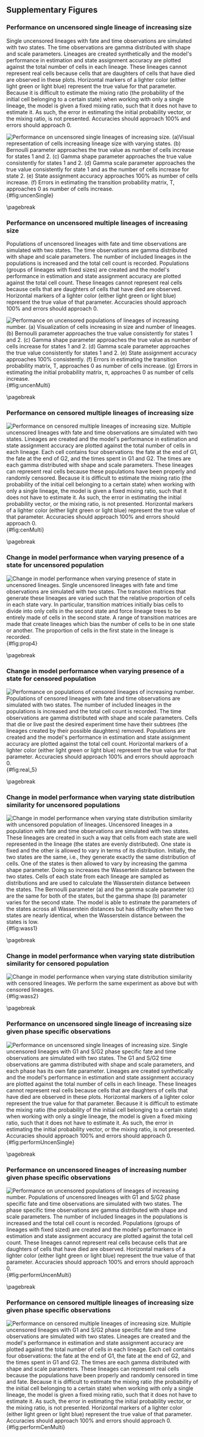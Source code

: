 ## Supplementary Figures

<!-- (Supp. Figure 1) -->
### Performance on uncensored single lineage of increasing size

Single uncensored lineages with fate and time observations are simulated with two states. The time observations are gamma distributed with shape and scale parameters. Lineages are created synthetically and the model's performance in estimation and state assignment accuracy are plotted against the total number of cells in each lineage. These lineages cannot represent real cells because cells that are daughters of cells that have died are observed in these plots. Horizontal markers of a lighter color (either light green or light blue) represent the true value for that parameter. Because it is difficult to estimate the mixing ratio (the probability of the initial cell belonging to a certain state) when working with only a single lineage, the model is given a fixed mixing ratio, such that it does not have to estimate it. As such, the error in estimating the initial probability vector, or the mixing ratio, is not presented. Accuracies should approach 100% and errors should approach 0.

![**Performance on uncensored single lineages of increasing size.** (a)Visual representation of cells increasing lineage size with varying states. (b) Bernoulli parameter approaches the true value as number of cells increase for states 1 and 2. (c) Gamma shape parameter approaches the true value consistently for states 1 and 2. (d) Gamma scale parameter approaches the true value consistently for state 1 and as the number of cells increase for state 2. (e) State assignment accuracy approaches 100% as number of cells increase. (f) Errors in estimating the transition probability matrix, T, approaches 0 as number of cells increase. ](./output/figureS01.svg){#fig:uncenSingle}

\pagebreak

<!-- (Supp. Figure 2) -->
### Performance on uncensored multiple lineages of increasing size

Populations of uncensored lineages with fate and time observations are simulated with two states. The time observations are gamma distributed with shape and scale parameters. The number of included lineages in the populations is increased and the total cell count is recorded. Populations (groups of lineages with fixed sizes) are created and the model's performance in estimation and state assignment accuracy are plotted against the total cell count. These lineages cannot represent real cells because cells that are daughters of cells that have died are observed. Horizontal markers of a lighter color (either light green or light blue) represent the true value of that parameter. Accuracies should approach 100% and errors should approach 0.

![**Performance on uncensored populations of lineages of increasing number.** (a) Visualization of cells increasing in size and number of lineages. (b) Bernoulli parameter approaches the true value consistently for states 1 and 2. (c) Gamma shape parameter approaches the true value as number of cells increase for states 1 and 2. (d) Gamma scale parameter approaches the true value consistently for states 1 and 2. (e) State assignment accuracy approaches 100% consistently. (f) Errors in estimating the transition probability matrix, T, approaches 0 as number of cells increase. (g) Errors in estimating the initial probability matrix, π, approaches 0 as number of cells increase. ](./output/figureS02.svg){#fig:uncenMulti}

\pagebreak

<!-- (Supp. Figure 3) -->
### Performance on censored multiple lineages of increasing size

![**Performance on censored multiple lineages of increasing size.** Multiple uncensored lineages with fate and time observations are simulated with two states. Lineages are created and the model's performance in estimation and state assignment accuracy are plotted against the total number of cells in each lineage. Each cell contains four observations: the fate at the end of G1, the fate at the end of G2, and the times spent in G1 and G2. The times are each gamma distributed with shape and scale parameters. These lineages can represent real cells because these populations have been properly and randomly censored. Because it is difficult to estimate the mixing ratio (the probability of the initial cell belonging to a certain state) when working with only a single lineage, the model is given a fixed mixing ratio, such that it does not have to estimate it. As such, the error in estimating the initial probability vector, or the mixing ratio, is not presented. Horizontal markers of a lighter color (either light green or light blue) represent the true value of that parameter. Accuracies should approach 100% and errors should approach 0.](./output/figureS03.svg){#fig:cenMulti}

\pagebreak

<!-- # (Supp. Figure 4) -->
### Change in model performance when varying presence of a state for uncensored population

![**Change in model performance when varying presence of state in uncensored lineages.** Single uncensored lineages with fate and time observations are simulated with two states. The transition matrices that generate these lineages are varied such that the relative proportion of cells in each state vary. In particular, transition matrices initially bias cells to divide into only cells in the second state and force lineage trees to be entirely made of cells in the second state. A range of transition matrices are made that create lineages which bias the number of cells to be in one state or another. The proportion of cells in the first state in the lineage is recorded.](./output/figureS04.svg){#fig:prop4}

\pagebreak

<!-- (Supp. Figure 5) -->
### Change in model performance when varying presence of a state for censored population

![**Performance on populations of censored lineages of increasing number.** Populations of censored lineages with fate and time observations are simulated with two states. The number of included lineages in the populations is increased and the total cell count is recorded. The time observations are gamma distributed with shape and scale parameters. Cells that die or live past the desired experiment time have their subtrees (the lineages created by their possible daughters) removed. Populations are created and the model's performance in estimation and state assignment accuracy are plotted against the total cell count. Horizontal markers of a lighter color (either light green or light blue) represent the true value for that parameter. Accuracies should approach 100% and errors should approach 0.](./output/figureS05.svg){#fig:real_5}

\pagebreak

<!-- (Supp. Figure 6) -->
### Change in model performance when varying state distribution similarity for uncensored populations

![**Change in model performance when varying state distribution similarity with uncensored population of lineages.** Uncensored lineages in a population with fate and time observations are simulated with two states. These lineages are created in such a way that cells from each state are well represented in the lineage (the states are evenly distributed). One state is fixed and the other is allowed to vary in terms of its distribution. Initially, the two states are the same, i.e., they generate exactly the same distribution of cells. One of the states is then allowed to vary by increasing the gamma shape parameter. Doing so increases the Wassertein distance between the two states. Cells of each state from each lineage are sampled as distributions and are used to calculate the Wasserstein distance between the states. The Bernoulli parameter (a) and the gamma scale parameter (c) are the same for both of the states, but the gamma shape (b) parameter varies for the second state. The model is able to estimate the parameters of the states across all Wasserstein distances but has difficulty when the two states are nearly identical, when the Wasserstein distance between the states is low.](./output/figureS06.svg){#fig:wass1}

\pagebreak

<!-- (Supp. Figure 7) -->
### Change in model performance when varying state distribution similarity for censored population

![**Change in model performance when varying state distribution similarity with censored lineages.** We perform the same experiment as above but with censored lineages.](./output/figureS07.svg){#fig:wass2}

\pagebreak

<!-- (Supp. Figure 8) -->
### Performance on uncensored single lineage of increasing size given phase specific observations

![**Performance on uncensored single lineages of increasing size.** Single uncensored lineages with G1 and S/G2 phase specific fate and time observations are simulated with two states. The G1 and S/G2 time observations are gamma distributed with shape and scale parameters, and each phase has its own fate parameter. Lineages are created synthetically and the model's performance in estimation and state assignment accuracy are plotted against the total number of cells in each lineage. These lineages cannot represent real cells because cells that are daughters of cells that have died are observed in these plots. Horizontal markers of a lighter color represent the true value for that parameter. Because it is difficult to estimate the mixing ratio (the probability of the initial cell belonging to a certain state) when working with only a single lineage, the model is given a fixed mixing ratio, such that it does not have to estimate it. As such, the error in estimating the initial probability vector, or the mixing ratio, is not presented. Accuracies should approach 100% and errors should approach 0.](./output/figureS08.svg){#fig:performUncenSingle}

\pagebreak

<!-- (Supp. Figure 9) -->
### Performance on uncensored lineages of increasing number given phase specific observations

![**Performance on uncensored populations of lineages of increasing number.** Populations of uncensored lineages with G1 and S/G2 phase specific fate and time observations are simulated with two states. The phase specific time observations are gamma distributed with shape and scale parameters. The number of included lineages in the populations is increased and the total cell count is recorded. Populations (groups of lineages with fixed sized) are created and the model's performance in estimation and state assignment accuracy are plotted against the total cell count. These lineages cannot represent real cells because cells that are daughters of cells that have died are observed. Horizontal markers of a lighter color (either light green or light blue) represent the true value of that parameter. Accuracies should approach 100% and errors should approach 0.](./output/figureS09.svg){#fig:performUncenMulti}

\pagebreak

<!-- (Supp. Figure10) -->
### Performance on censored multiple lineages of increasing size given phase specific observations

![**Performance on censored multiple lineages of increasing size.** Multiple uncensored lineages with G1 and S/G2 phase specific fate and time observations are simulated with two states. Lineages are created and the model's performance in estimation and state assignment accuracy are plotted against the total number of cells in each lineage. Each cell contains four observations: the fate at the end of G1, the fate at the end of G2, and the times spent in G1 and G2. The times are each gamma distributed with shape and scale parameters. These lineages can represent real cells because the populations have been properly and randomly censored in time and fate. Because it is difficult to estimate the mixing ratio (the probability of the initial cell belonging to a certain state) when working with only a single lineage, the model is given a fixed mixing ratio, such that it does not have to estimate it. As such, the error in estimating the initial probability vector, or the mixing ratio, is not presented. Horizontal markers of a lighter color (either light green or light blue) represent the true value of that parameter. Accuracies should approach 100% and errors should approach 0.](./output/figureS10.svg){#fig:performCenMulti}
